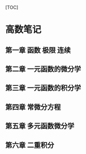 [TOC]

# 高数笔记

## 第一章 函数 极限 连续

## 第二章 一元函数的微分学

## 第三章 一元函数的积分学

## 第四章 常微分方程

## 第五章 多元函数微分学

## 第六章 二重积分